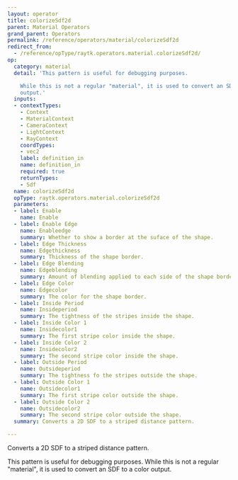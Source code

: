 ```yaml
---
layout: operator
title: colorizeSdf2d
parent: Material Operators
grand_parent: Operators
permalink: /reference/operators/material/colorizeSdf2d
redirect_from:
  - /reference/opType/raytk.operators.material.colorizeSdf2d/
op:
  category: material
  detail: 'This pattern is useful for debugging purposes.

    While this is not a regular "material", it is used to convert an SDF to a color
    output.'
  inputs:
  - contextTypes:
    - Context
    - MaterialContext
    - CameraContext
    - LightContext
    - RayContext
    coordTypes:
    - vec2
    label: definition_in
    name: definition_in
    required: true
    returnTypes:
    - Sdf
  name: colorizeSdf2d
  opType: raytk.operators.material.colorizeSdf2d
  parameters:
  - label: Enable
    name: Enable
  - label: Enable Edge
    name: Enableedge
    summary: Whether to show a border at the suface of the shape.
  - label: Edge Thickness
    name: Edgethickness
    summary: Thickness of the shape border.
  - label: Edge Blending
    name: Edgeblending
    summary: Amount of blending applied to each side of the shape border.
  - label: Edge Color
    name: Edgecolor
    summary: The color for the shape border.
  - label: Inside Period
    name: Insideperiod
    summary: The tightness of the stripes inside the shape.
  - label: Inside Color 1
    name: Insidecolor1
    summary: The first stripe color inside the shape.
  - label: Inside Color 2
    name: Insidecolor2
    summary: The second stripe color inside the shape.
  - label: Outside Period
    name: Outsideperiod
    summary: The tightness fo the stripes outside the shape.
  - label: Outside Color 1
    name: Outsidecolor1
    summary: The first stripe color outside the shape.
  - label: Outside Color 2
    name: Outsidecolor2
    summary: The second stripe color outside the shape.
  summary: Converts a 2D SDF to a striped distance pattern.

---
```



Converts a 2D SDF to a striped distance pattern.

This pattern is useful for debugging purposes.
While this is not a regular "material", it is used to convert an SDF to a color output.